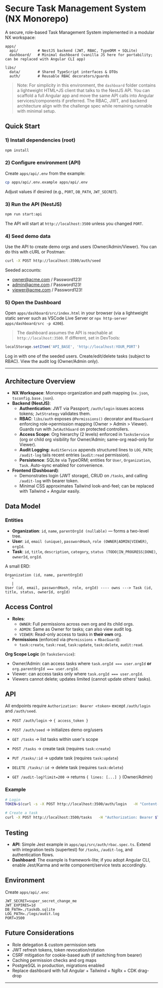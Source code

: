 # Secure Task Management System (NX Monorepo)

A secure, role-based Task Management System implemented in a modular NX workspace:

```
apps/
  api/         # NestJS backend (JWT, RBAC, TypeORM + SQLite)
  dashboard/   # Minimal dashboard (vanilla JS here for portability; can be replaced with Angular CLI app)

libs/
  data/        # Shared TypeScript interfaces & DTOs
  auth/        # Reusable RBAC decorators/guards
```

> Note: For simplicity in this environment, the `dashboard` folder contains a lightweight HTML+JS client that talks to the NestJS API. You can scaffold a full Angular app and move the same API calls into Angular services/components if preferred. The RBAC, JWT, and backend architecture align with the challenge spec while remaining runnable with minimal setup.

## Quick Start

### 1) Install dependencies (root)
```bash
npm install
```

### 2) Configure environment (API)
Create `apps/api/.env` from the example:
```bash
cp apps/api/.env.example apps/api/.env
```
Adjust values if desired (e.g., `PORT`, `DB_PATH`, `JWT_SECRET`).

### 3) Run the API (NestJS)
```bash
npm run start:api
```
The API will start at `http://localhost:3500` unless you changed `PORT`.

### 4) Seed demo data
Use the API to create demo orgs and users (Owner/Admin/Viewer). You can do this with cURL or Postman:
```bash
curl -X POST http://localhost:3500/auth/seed
```
Seeded accounts:
- owner@acme.com / Password123!
- admin@acme.com / Password123!
- viewer@acme.com / Password123!

### 5) Open the Dashboard
Open `apps/dashboard/src/index.html` in your browser (via a lightweight static server such as VSCode Live Server or `npx http-server apps/dashboard/src -p 4200`).

> The dashboard assumes the API is reachable at `http://localhost:3500`. If different, set in DevTools:
```js
localStorage.setItem('API_BASE', 'http://localhost:YOUR_PORT')
```

Log in with one of the seeded users. Create/edit/delete tasks (subject to RBAC). View the audit log (Owner/Admin only).

---

## Architecture Overview

- **NX Workspace**: Monorepo organization and path mapping (`nx.json`, `tsconfig.base.json`).
- **Backend (NestJS)**:
  - **Authentication**: JWT via Passport; `/auth/login` issues access tokens; `JwtStrategy` validates them.
  - **RBAC**: `libs/auth` exposes `@Permissions()` decorator and `RbacGuard` enforcing role→permission mapping (Owner > Admin > Viewer). Guards run with `JwtAuthGuard` on protected controllers.
  - **Access Scope**: Org hierarchy (2 levels) enforced in `TasksService` (org or child org visibility for Owner/Admin; same-org read-only for Viewer).
  - **Audit Logging**: `AuditService` appends structured lines to `LOG_PATH`; `/audit-log` tails recent entries (`audit:read` permission).
  - **Persistence**: SQLite via TypeORM; entities for `User`, `Organization`, `Task`. Auto-sync enabled for convenience.
- **Frontend (Dashboard)**:
  - Demonstrates login (JWT storage), CRUD on `/tasks`, and calling `/audit-log` with bearer token.
  - Minimal CSS approximates Tailwind look-and-feel; can be replaced with Tailwind + Angular easily.

## Data Model

### Entities
- **Organization**: `id`, `name`, `parentOrgId (nullable)` — forms a two-level tree.
- **User**: `id`, `email (unique)`, `passwordHash`, `role (OWNER|ADMIN|VIEWER)`, `orgId`.
- **Task**: `id`, `title`, `description`, `category`, `status (TODO|IN_PROGRESS|DONE)`, `ownerId`, `orgId`.

A small ERD:

```
Organization (id, name, parentOrgId)
   ^
   |
User (id, email, passwordHash, role, orgId) ---- owns ---> Task (id, title, status, ownerId, orgId)
```

## Access Control

- **Roles**: 
  - `OWNER`: Full permissions across own org and its child orgs.
  - `ADMIN`: Same as Owner for tasks; can also view audit log.
  - `VIEWER`: Read-only access to tasks in **their own** org.
- **Permissions** (enforced via `@Permissions` + `RbacGuard`):
  - `task:create`, `task:read`, `task:update`, `task:delete`, `audit:read`.

**Org Scope Logic** (in `TasksService`):
- Owner/Admin: can access tasks where `task.orgId === user.orgId` **or** `org.parentOrgId === user.orgId`.
- Viewer: can access tasks only where `task.orgId === user.orgId`.
- Viewers cannot delete; updates limited (cannot update others' tasks).

## API

All endpoints require `Authorization: Bearer <token>` except `/auth/login` and `/auth/seed`.

- `POST /auth/login` → `{ access_token }`
- `POST /auth/seed` → initializes demo org/users

- `GET /tasks` → list tasks within user's scope
- `POST /tasks` → create task (requires `task:create`)
- `PUT /tasks/:id` → update task (requires `task:update`)
- `DELETE /tasks/:id` → delete task (requires `task:delete`)

- `GET /audit-log?limit=200` → returns `{ lines: [...] }` (Owner/Admin)

### Example
```bash
# Login
TOKEN=$(curl -s -X POST http://localhost:3500/auth/login   -H "Content-Type: application/json"   -d '{"email":"owner@acme.com","password":"Password123!"}' | jq -r .access_token)

# Create a task
curl -X POST http://localhost:3500/tasks   -H "Authorization: Bearer $TOKEN" -H "Content-Type: application/json"   -d '{"title":"Finish RBAC","status":"IN_PROGRESS","category":"Work"}'
```

## Testing

- **API**: Simple Jest example in `apps/api/src/auth/rbac.spec.ts`. Extend with integration tests (supertest) for `/tasks`, `/audit-log`, and authentication flows.
- **Dashboard**: The example is framework-lite; if you adopt Angular CLI, enable Jest/Karma and write component/service tests accordingly.

## Environment

Create `apps/api/.env`:
```
JWT_SECRET=super_secret_change_me
JWT_EXPIRES=1d
DB_PATH=./taskdb.sqlite
LOG_PATH=./logs/audit.log
PORT=3500
```

## Future Considerations

- Role delegation & custom permission sets
- JWT refresh tokens, token revocation/rotation
- CSRF mitigation for cookie-based auth (if switching from bearer)
- Caching permission checks and org maps
- PostgreSQL in production, migrations enabled
- Replace dashboard with full Angular + Tailwind + NgRx + CDK drag-drop

---

